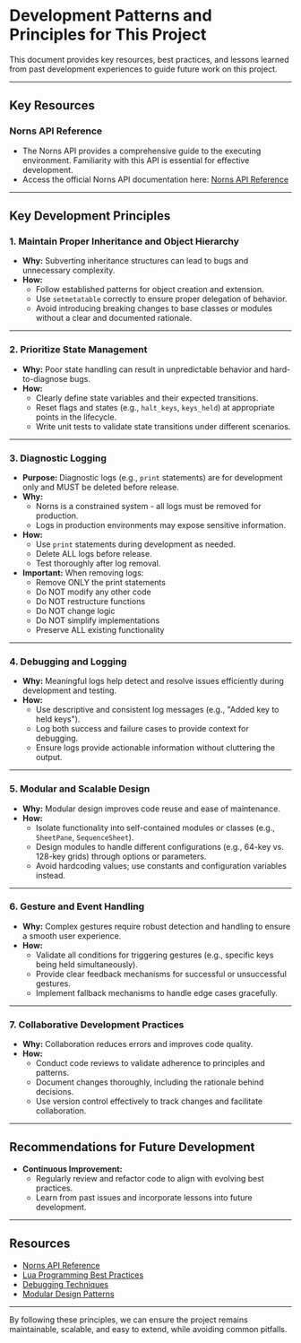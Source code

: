 # Development Patterns and Principles for This Project

This document provides key resources, best practices, and lessons learned from past development experiences to guide future work on this project.

---

## Key Resources

### Norns API Reference
- The Norns API provides a comprehensive guide to the executing environment. Familiarity with this API is essential for effective development.
- Access the official Norns API documentation here: [Norns API Reference](https://monome.org/docs/norns/reference/)

---

## Key Development Principles

### 1. Maintain Proper Inheritance and Object Hierarchy
- **Why:** Subverting inheritance structures can lead to bugs and unnecessary complexity.
- **How:** 
  - Follow established patterns for object creation and extension.
  - Use `setmetatable` correctly to ensure proper delegation of behavior.
  - Avoid introducing breaking changes to base classes or modules without a clear and documented rationale.

---

### 2. Prioritize State Management
- **Why:** Poor state handling can result in unpredictable behavior and hard-to-diagnose bugs.
- **How:** 
  - Clearly define state variables and their expected transitions.
  - Reset flags and states (e.g., `halt_keys`, `keys_held`) at appropriate points in the lifecycle.
  - Write unit tests to validate state transitions under different scenarios.

---

### 3. Diagnostic Logging
- **Purpose:** Diagnostic logs (e.g., `print` statements) are for development only and MUST be deleted before release.
- **Why:** 
  - Norns is a constrained system - all logs must be removed for production.
  - Logs in production environments may expose sensitive information.
- **How:**
  - Use `print` statements during development as needed.
  - Delete ALL logs before release.
  - Test thoroughly after log removal.
- **Important:** When removing logs:
  - Remove ONLY the print statements
  - Do NOT modify any other code
  - Do NOT restructure functions
  - Do NOT change logic
  - Do NOT simplify implementations
  - Preserve ALL existing functionality

---

### 4. Debugging and Logging
- **Why:** Meaningful logs help detect and resolve issues efficiently during development and testing.
- **How:** 
  - Use descriptive and consistent log messages (e.g., "Added key to held keys").
  - Log both success and failure cases to provide context for debugging.
  - Ensure logs provide actionable information without cluttering the output.

---

### 5. Modular and Scalable Design
- **Why:** Modular design improves code reuse and ease of maintenance.
- **How:** 
  - Isolate functionality into self-contained modules or classes (e.g., `SheetPane`, `SequenceSheet`).
  - Design modules to handle different configurations (e.g., 64-key vs. 128-key grids) through options or parameters.
  - Avoid hardcoding values; use constants and configuration variables instead.

---

### 6. Gesture and Event Handling
- **Why:** Complex gestures require robust detection and handling to ensure a smooth user experience.
- **How:** 
  - Validate all conditions for triggering gestures (e.g., specific keys being held simultaneously).
  - Provide clear feedback mechanisms for successful or unsuccessful gestures.
  - Implement fallback mechanisms to handle edge cases gracefully.

---

### 7. Collaborative Development Practices
- **Why:** Collaboration reduces errors and improves code quality.
- **How:** 
  - Conduct code reviews to validate adherence to principles and patterns.
  - Document changes thoroughly, including the rationale behind decisions.
  - Use version control effectively to track changes and facilitate collaboration.

---

## Recommendations for Future Development

- **Continuous Improvement:**
  - Regularly review and refactor code to align with evolving best practices.
  - Learn from past issues and incorporate lessons into future development.

---

## Resources
- [Norns API Reference](https://monome.org/docs/norns/reference/)
- [Lua Programming Best Practices](https://www.lua.org/manual/)
- [Debugging Techniques](https://example.com/debugging-guide)
- [Modular Design Patterns](https://example.com/modular-design)

---

By following these principles, we can ensure the project remains maintainable, scalable, and easy to extend, while avoiding common pitfalls. 